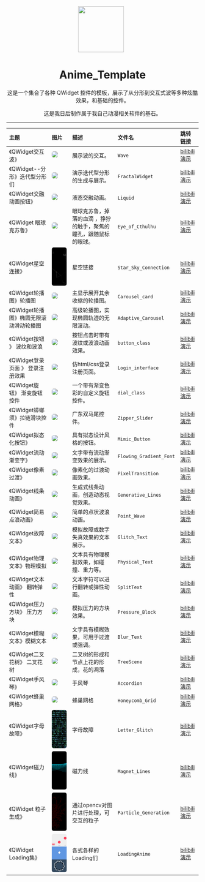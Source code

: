<div align="center">
    <img src="res/GQmst7takAMVmoS.jpg" alt="" width="120" height="120"/>
  <h1>Anime_Template</h1>
  <p>这是一个集合了各种 QWidget 控件的模板，展示了从分形到交互式波等多种炫酷效果，和基础的控件。</p>
  <p>这是我日后制作属于我自己动漫相关软件的基石。</p>
</div>

---

| 主题 | 图片 | 描述 | 文件名 | 跳转链接 |
| :----------------------- | :------------------------------------------------------------------------------------------------------------------------------------------------------------------------------------------------------------------------------------------------ | :--------------------------------------- | :--------------- | :--------------------- |
| 《QWidget交互波》 | <img src="res/Wave.png" style="height: 100px; object-fit: cover; border-radius: 5px;"> | 展示波的交互。 | `Wave` | [bilibili演示](https://www.bilibili.com/video/BV1kETHzNERE) |
| 《QWidget--分形》迭代型分形们 | <img src="res/FractalWidget.png" style="height: 100px; object-fit: cover; border-radius: 5px;"> | 演示迭代型分形的生成与展示。 | `FractalWidget` | [bilibili演示](https://www.bilibili.com/video/BV12aKtzdErC) |
| 《QWidget交融动画按钮》 | <img src="res/液态.png" style="height: 100px; object-fit: cover; border-radius: 5px;"> | 液态交融动画。 | `Liquid` | [bilibili演示](https://www.bilibili.com/video/BV1w25PzBEq3) |
| 《QWidget 眼球克苏鲁》 | <img src="res/Eye_of_Cthulhu.png" style="height: 100px; object-fit: cover; border-radius: 5px;"> | 眼球克苏鲁，掉落的血滴 ，狰狞的触手，聚焦的瞳孔，跟随鼠标的眼球。 | `Eye_of_Cthulhu` | [bilibili演示](https://www.bilibili.com/video/BV11MgSz4EL7) |
| 《QWidget星空连接》 | <img src="res/Star_Sky_Connection.png" style="height: 100px; object-fit: cover; border-radius: 5px;"> | 星空链接 | `Star_Sky_Connection` | [bilibili演示](https://www.bilibili.com/video/BV1iw3uzAEee) |
| 《QWidget轮播图》轮播图 | <img src="res/carousel_card.png" style="height: 100px; object-fit: cover; border-radius: 5px;"> | 主显示展开其余收缩的轮播图。 | `Carousel_card` | [bilibili演示](https://www.bilibili.com/video/BV1ksZdYjE3w) |
| 《QWidget轮播图》椭圆无限滚动滑动轮播图 | <img src="res/Adaptive_Carousel.png" style="height: 100px; object-fit: cover; border-radius: 5px;"> | 高级轮播图，实现椭圆轨迹的无限滚动。 | `Adaptive_Carousel` | [bilibili演示](https://www.bilibili.com/video/BV1AXonY7EPz) |
| 《QWidget按钮 》 波纹和波浪 | <img src="res/2_btn.png" style="height: 100px; object-fit: cover; border-radius: 5px;"> | 按钮点击时带有波纹或波浪动画效果。 | `button_class` | [bilibili演示](https://www.bilibili.com/video/BV12fdFYZEsk) |
| 《QWidget登录页面 》 登录注册效果 | <img src="res/Responsive_form.png" style="height: 100px; object-fit: cover; border-radius: 5px;"> | 仿html/css登录注册页面。 | `Login_interface` | [bilibili演示](https://www.bilibili.com/video/BV18FdjYVEBN) |
| 《QWidget旋钮》 渐变旋钮控件 | <img src="res/gradient_knob.png" style="height: 100px; object-fit: cover; border-radius: 5px;"> | 一个带有渐变色彩的自定义旋钮控件。 | `dial_class` | [bilibili演示](https://www.bilibili.com/video/BV1dTdSY2Ef1) |
| 《QWidget蟑螂须》拉链滑块控件 | <img src="res/蟑螂.png" style="height: 100px; object-fit: cover; border-radius: 5px;"> | 广东双马尾控件。 | `Zipper_Slider` | [bilibili演示](https://www.bilibili.com/video/BV1DWLbzWEjd) |
| 《QWidget拟态化按钮》 | <img src="res/拟态化按钮.png" style="height: 100px; object-fit: cover; border-radius: 5px;"> | 具有拟态设计风格的按钮。 | `Mimic_Button` | [bilibili演示](https://www.bilibili.com/video/BV1yXGrz3E6g) |
| 《QWidget流动渐变字》 | <img src="res/Flowing_Gradient_Font.png" style="height: 100px; object-fit: cover; border-radius: 5px;"> | 文字带有流动渐变效果的展示。 | `Flowing_Gradient_Font` | [bilibili演示](https://www.bilibili.com/video/BV1fLEgzoEdW) |
| 《QWidget像素过渡》 | <img src="res/PixelTransition.png" style="height: 100px; object-fit: cover; border-radius: 5px;"> | 像素化的过渡动画效果。 | `PixelTransition` | [bilibili演示](https://www.bilibili.com/video/BV1Km7Kz4EyF) |
| 《QWidget线条动画》 | <img src="res/Generative_Lines.png" style="height: 100px; object-fit: cover; border-radius: 5px;"> | 生成式线条动画，创造动态视觉效果。 | `Generative_Lines` | [bilibili演示](https://www.bilibili.com/video/BV1W27mzMEmK) |
| 《QWidget简易点浪动画》 | <img src="res/Point_Wave.png" style="height: 100px; object-fit: cover; border-radius: 5px;"> | 简单的点状波浪动画。 | `Point_Wave` | [bilibili演示](https://www.bilibili.com/video/BV1vhTJzEEPT) |
| 《QWidget故障文本》 | <img src="res/Glitch_Text.png" style="height: 100px; object-fit: cover; border-radius: 5px;"> | 模拟故障或数字失真效果的文本展示。 | `Glitch_Text` | [bilibili演示](https://www.bilibili.com/video/BV1nyT3zqEbW) |
| 《QWidget物理文本》物理模拟 | <img src="res/Physical_Text.png" style="height: 100px; object-fit: cover; border-radius: 5px;"> | 文本具有物理模拟效果，如碰撞、重力等。 | `Physical_Text` | [bilibili演示](https://www.bilibili.com/video/BV1zRTBzyEZB) |
| 《QWidget文本动画》 翻转弹性 | <img src="res/SplitText.png" style="height: 100px; object-fit: cover; border-radius: 5px;"> | 文本字符可以进行翻转或弹性动画。 | `SplitText` | [bilibili演示](https://www.bilibili.com/video/BV1kvMmzVEbb) |
| 《QWidget压力方块》 压力方块 | <img src="res/Pressure_Block.png" style="height: 100px; object-fit: cover; border-radius: 5px;"> | 模拟压力的方块效果。 | `Pressure_Block` | [bilibili演示](https://www.bilibili.com/video/BV1VSN4zaEWK) |
| 《QWidget模糊文本》模糊文本 | <img src="res/Blur_Text.png" style="height: 100px; object-fit: cover; border-radius: 5px;"> | 文字具有模糊效果，可用于过渡或强调。 | `Blur_Text` | [bilibili演示](https://www.bilibili.com/video/BV1prKNzHExz) |
| 《QWidget二叉花树》 二叉花树 | <img src="res/TreeScene.png" style="height: 100px; object-fit: cover; border-radius: 5px;"> | 二叉树的形成和节点上花的形成，花的凋落 | `TreeScene` | [bilibili演示](https://www.bilibili.com/video/BV1Q7KZzmEAw) |
| 《QWidget手风琴》 | <img src="res/Accordion.png" style="height: 100px; object-fit: cover; border-radius: 5px;"> | 手风琴 | `Accordion` | [bilibili演示](https://www.bilibili.com/video/BV1zFK2zhEfY) |
| 《QWidget蜂巢网格》 | <img src="res/Honeycomb_Grid.png" style="height: 100px; object-fit: cover; border-radius: 5px;"> | 蜂巢网格 | `Honeycomb_Grid` | [bilibili演示](https://www.bilibili.com/video/BV1iw3uzAEee) |
| 《QWidget字母故障》 | <img src="res/Letter_Glitch.png" style="height: 100px; object-fit: cover; border-radius: 5px;"> | 字母故障 | `Letter_Glitch` | [bilibili演示](https://www.bilibili.com/video/BV1kcGHzLEDq) |
| 《QWidget磁力线》 | <img src="res/Magnet_Lines.png" style="height: 100px; object-fit: cover; border-radius: 5px;"> | 磁力线 | `Magnet_Lines` | [bilibili演示](https://www.bilibili.com/video/BV1JTGHz3EAQ) |
| 《QWidget 粒子生成》 | <img src="res/Particle_Generation.png" style="height: 100px; object-fit: cover; border-radius: 5px;"> | 通过opencv对图片进行处理，可交互的粒子 | `Particle_Generation` | [bilibili演示](https://www.bilibili.com/video/BV1nKuqzjEnD/) |
| 《QWidget Loading集》 | <img src="res/LoadingAnime.png" style="height: 100px; object-fit: cover; border-radius: 5px;"> | 各式各样的Loading们 | `LoadingAnime` | [bilibili演示](https://www.bilibili.com/video/BV1LpgVz3ES1/) |
